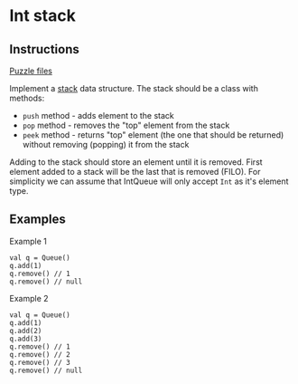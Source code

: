 # Int stack

## Instructions

[Puzzle files](.)

Implement a [stack](https://en.wikipedia.org/wiki/Stack) data structure. The stack should be a class with methods:
* `push` method - adds element to the stack
* `pop` method - removes the "top" element from the stack
* `peek` method - returns "top" element (the one that should be returned) without removing (popping) it from the stack

Adding to the stack should store an element until it is removed. First element added to a stack will be the last that is removed (FILO). For
simplicity we can assume that IntQueue will only accept `Int` as it's element type.

## Examples

Example 1

```
val q = Queue()
q.add(1)
q.remove() // 1
q.remove() // null
```

Example 2

```
val q = Queue()
q.add(1)
q.add(2)
q.add(3)
q.remove() // 1
q.remove() // 2
q.remove() // 3
q.remove() // null
```

